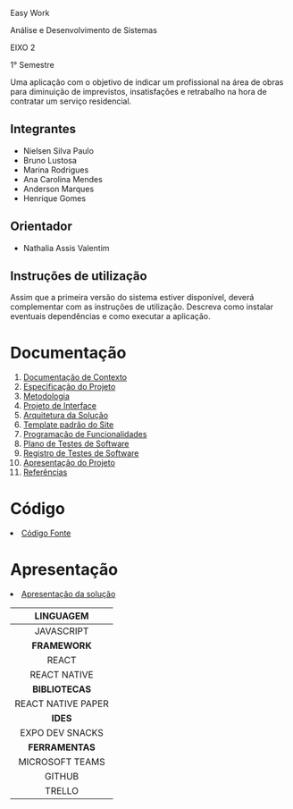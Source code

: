 Easy Work

Análise e Desenvolvimento de Sistemas

EIXO 2

1° Semestre

Uma aplicação com o objetivo de indicar um profissional na área de obras para diminuição de imprevistos, insatisfações e retrabalho na hora de contratar um serviço residencial.

## Integrantes

* Nielsen Silva Paulo
* Bruno Lustosa
* Marina Rodrigues
* Ana Carolina Mendes
* Anderson Marques
* Henrique Gomes 
## Orientador

* Nathalia Assis Valentim

## Instruções de utilização

Assim que a primeira versão do sistema estiver disponível, deverá complementar com as instruções de utilização. Descreva como instalar eventuais dependências e como executar a aplicação.

# Documentação

<ol>
<li><a href="docs/01-Documentação de Contexto.md"> Documentação de Contexto</a></li>
<li><a href="docs/02-Especificação do Projeto.md"> Especificação do Projeto</a></li>
<li><a href="docs/03-Metodologia.md"> Metodologia</a></li>
<li><a href="docs/04-Projeto de Interface.md"> Projeto de Interface</a></li>
<li><a href="docs/05-Arquitetura da Solução.md"> Arquitetura da Solução</a></li>
<li><a href="docs/06-Template padrão do Site.md"> Template padrão do Site</a></li>
<li><a href="docs/07-Programação de Funcionalidades.md"> Programação de Funcionalidades</a></li>
<li><a href="docs/08-Plano de Testes de Software.md"> Plano de Testes de Software</a></li>
<li><a href="docs/09-Registro de Testes de Software.md"> Registro de Testes de Software</a></li>
<li><a href="docs/10-Apresentação do Projeto.md"> Apresentação do Projeto</a></li>
<li><a href="docs/11-Referências.md"> Referências</a></li>
</ol>

# Código

<li><a href="src/README.md"> Código Fonte</a></li>

# Apresentação

<li><a href="presentation/README.md"> Apresentação da solução</a></li>

|**LINGUAGEM**|
|:---------:|
|JAVASCRIPT|
|**FRAMEWORK**|       
|REACT|
|REACT NATIVE|
|**BIBLIOTECAS**|
|REACT NATIVE PAPER|
|**IDES**|
|EXPO DEV SNACKS|
|**FERRAMENTAS**|
|MICROSOFT TEAMS|
|GITHUB|
|TRELLO|
